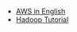 * [AWS in English](https://www.expeditedssl.com/aws-in-plain-english)
* [Hadoop Tutorial](http://hortonworks.com/hadoop-tutorial/how-to-refine-and-visualize-server-log-data/)
